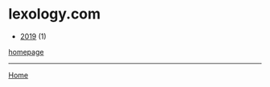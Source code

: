 # lexology.com

  * [2019](./lexology-com-2019.md) (1)

[homepage](https://www.lexology.com/)

----

[Home](../index.md)
